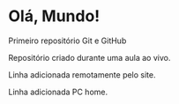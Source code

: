 # Olá, Mundo!
 Primeiro repositório Git e GitHub

Repositório criado durante uma aula ao vivo.

Linha adicionada remotamente pelo site.

Linha adicionada PC home.
